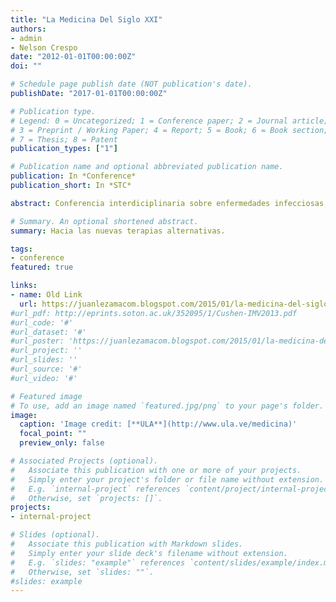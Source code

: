 ```yaml
---
title: "La Medicina Del Siglo XXI"
authors:
- admin
- Nelson Crespo 
date: "2012-01-01T00:00:00Z"
doi: ""

# Schedule page publish date (NOT publication's date).
publishDate: "2017-01-01T00:00:00Z"

# Publication type.
# Legend: 0 = Uncategorized; 1 = Conference paper; 2 = Journal article;
# 3 = Preprint / Working Paper; 4 = Report; 5 = Book; 6 = Book section;
# 7 = Thesis; 8 = Patent
publication_types: ["1"]

# Publication name and optional abbreviated publication name.
publication: In *Conference*
publication_short: In *STC*

abstract: Conferencia interdiciplinaria sobre enfermedades infecciosas, emergentes, reemergentes, higiene emocional, medicina tradicional china, terapias alternativas, libro.

# Summary. An optional shortened abstract.
summary: Hacia las nuevas terapias alternativas.

tags:
- conference 
featured: true

links:
- name: Old Link
  url: https://juanlezamacom.blogspot.com/2015/01/la-medicina-del-siglo-xxi.html
#url_pdf: http://eprints.soton.ac.uk/352095/1/Cushen-IMV2013.pdf
#url_code: '#'
#url_dataset: '#'
#url_poster: 'https://juanlezamacom.blogspot.com/2015/01/la-medicina-del-siglo-xxi.html'
#url_project: ''
#url_slides: ''
#url_source: '#'
#url_video: '#'

# Featured image
# To use, add an image named `featured.jpg/png` to your page's folder. 
image:
  caption: 'Image credit: [**ULA**](http://www.ula.ve/medicina)'
  focal_point: ""
  preview_only: false

# Associated Projects (optional).
#   Associate this publication with one or more of your projects.
#   Simply enter your project's folder or file name without extension.
#   E.g. `internal-project` references `content/project/internal-project/index.md`.
#   Otherwise, set `projects: []`.
projects:
- internal-project

# Slides (optional).
#   Associate this publication with Markdown slides.
#   Simply enter your slide deck's filename without extension.
#   E.g. `slides: "example"` references `content/slides/example/index.md`.
#   Otherwise, set `slides: ""`.
#slides: example
---
```



